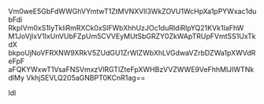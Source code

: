 Vm0weE5GbFdWWGhVYmtwT1ZtMVNXVll3WkZOVU1WcHpXa1pPYWxac1dubFdi
RkpIVm0xS1IyTkliRmRXCk0xSlFWbXhhUzJOc1duRldiRlpYQ21KVk1IaFhW
M1JoVjIxV1IxUnVUbFZpUm5CVVEyMUtSbGRZY0ZkWApTRUpFVmtSS1UxTkdX
bkpoUjNoVFRXNW9XRkV5ZUdGU1ZrWlZWbXhLVGdwaVZrbDZWa1pXWVdReFpF
aFQKYWxwT1VsaFNSVmxzVlRGTlZteFpXWHBzVVZWWE9VeFhhMlJIWTNkdlMy
VkhjSEVLQ205aGNBPT0KCnR1ag==

ldl